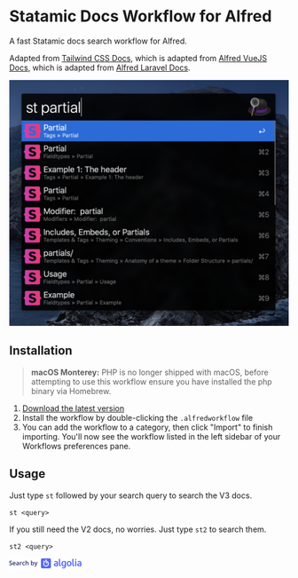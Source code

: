 # Statamic Docs Workflow for Alfred

A fast Statamic docs search workflow for Alfred.

Adapted from [Tailwind CSS Docs](https://github.com/clnt/alfred-tailwindcss-docs), which is adapted from [Alfred VueJS Docs](https://github.com/vmitchell85/alfred-vuejs-docs), which is adapted from [Alfred Laravel Docs](https://github.com/tillkruss/alfred-laravel-docs).

![Screenshot](screenshot.png)

## Installation

> **macOS Monterey:** PHP is no longer shipped with macOS, before attempting to use this workflow ensure you have installed the php binary via Homebrew.

1. [Download the latest version](https://github.com/bryantgillespie/alfred-statamic-docs/releases/download/3.0/Statamic.Docs.alfredworkflow)
2. Install the workflow by double-clicking the `.alfredworkflow` file
3. You can add the workflow to a category, then click "Import" to finish importing. You'll now see the workflow listed in the left sidebar of your Workflows preferences pane.

## Usage

Just type `st` followed by your search query to search the V3 docs.

```
st <query>
```

If you still need the V2 docs, no worries.
Just type `st2` to search them.

```
st2 <query>
```

![Search by Algolia](algolia.png)

